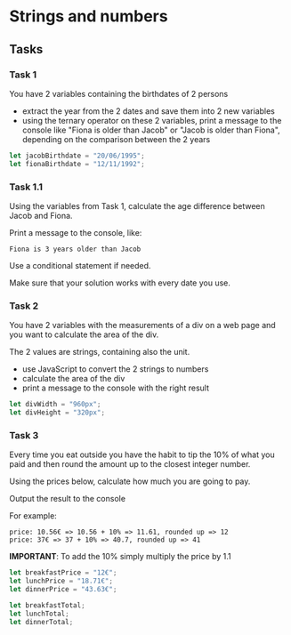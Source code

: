 # Strings and numbers 

## Tasks

### Task 1

You have 2 variables containing the birthdates of 2 persons

- extract the year from the 2 dates and save them into 2 new variables
- using the ternary operator on these 2 variables, print a message to the console like "Fiona is older than Jacob" or  "Jacob is older than Fiona", depending on the comparison between the 2 years

```js
let jacobBirthdate = "20/06/1995";
let fionaBirthdate = "12/11/1992";
```

### Task 1.1 

Using the variables from Task 1, calculate the age difference between Jacob and Fiona.

Print a message to the console, like:

`Fiona is 3 years older than Jacob`

Use a conditional statement if needed.

Make sure that your solution works with every date you use.

### Task 2

You have 2 variables with the measurements of a div on a web page and you want to calculate the area of the div.

The 2 values are strings, containing also the unit.

- use JavaScript to convert the 2 strings to numbers 
- calculate the area of the div
- print a message to the console with the right result 

```js
let divWidth = "960px";
let divHeight = "320px";
```

### Task 3

Every time you eat outside you have the habit to tip the 10% of what you paid and then round the amount up to the closest integer number.

Using the prices below, calculate how much you are going to pay.

Output the result to the console

For example:
```
price: 10.56€ => 10.56 + 10% => 11.61, rounded up => 12
price: 37€ => 37 + 10% => 40.7, rounded up => 41
```

**IMPORTANT**: To add the 10% simply multiply the price by 1.1

```js
let breakfastPrice = "12€";
let lunchPrice = "18.71€";
let dinnerPrice = "43.63€";

let breakfastTotal;
let lunchTotal;
let dinnerTotal;
```
